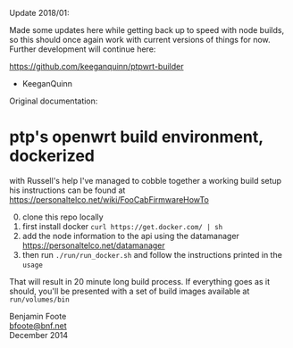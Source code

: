 Update 2018/01:

Made some updates here while getting back up to speed with node builds, so this
should once again work with current versions of things for now. Further
development will continue here:

https://github.com/keeganquinn/ptpwrt-builder

 - KeeganQuinn


Original documentation:

# ptp's openwrt build environment, dockerized

with Russell's help I've managed to cobble together a working build setup
his instructions can be found at https://personaltelco.net/wiki/FooCabFirmwareHowTo

 0. clone this repo locally
 1. first install docker `curl https://get.docker.com/ | sh`
 2. add the node information to the api using the datamanager https://personaltelco.net/datamanager
 3. then run `./run/run_docker.sh` and follow the instructions printed in the `usage`

That will result in 20 minute long build process.  If everything goes as it should, you'll be presented with a set of build images available at `run/volumes/bin`


Benjamin Foote   
bfoote@bnf.net   
December 2014
